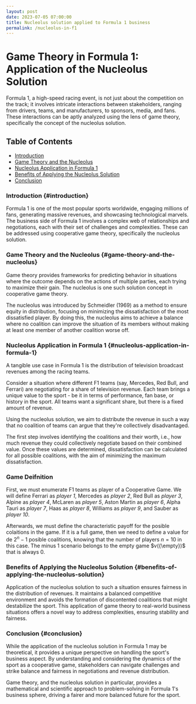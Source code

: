 ```yaml
---
layout: post
date: 2023-07-05 07:00:00
title: Nucleolus solution applied to Formula 1 business
permalink: /nucleolus-in-f1
---
```

# Game Theory in Formula 1: Application of the Nucleolus Solution 

Formula 1, a high-speed racing event, is not just about the competition on the track; it involves intricate interactions between stakeholders, ranging from drivers, teams, and manufacturers, to sponsors, media, and fans. These interactions can be aptly analyzed using the lens of game theory, specifically the concept of the nucleolus solution. 

## Table of Contents

- [Introduction](#introduction)
- [Game Theory and the Nucleolus](#game-theory-and-the-nucleolus)
- [Nucleolus Application in Formula 1](#nucleolus-application-in-formula-1)
- [Benefits of Applying the Nucleolus Solution](#benefits-of-applying-the-nucleolus-solution)
- [Conclusion](#conclusion)

### Introduction {#introduction}

Formula 1 is one of the most popular sports worldwide, engaging millions of fans, generating massive revenues, and showcasing technological marvels. The business side of Formula 1 involves a complex web of relationships and negotiations, each with their set of challenges and complexities. These can be addressed using cooperative game theory, specifically the nucleolus solution.

### Game Theory and the Nucleolus {#game-theory-and-the-nucleolus}

Game theory provides frameworks for predicting behavior in situations where the outcome depends on the actions of multiple parties, each trying to maximize their gain. The nucleolus is one such solution concept in cooperative game theory. 

The nucleolus was introduced by Schmeidler (1969) as a method to ensure equity in distribution, focusing on minimizing the dissatisfaction of the most dissatisfied player. By doing this, the nucleolus aims to achieve a balance where no coalition can improve the situation of its members without making at least one member of another coalition worse off.

### Nucleolus Application in Formula 1 {#nucleolus-application-in-formula-1}

A tangible use case in Formula 1 is the distribution of television broadcast revenues among the racing teams. 

Consider a situation where different F1 teams (say, Mercedes, Red Bull, and Ferrari) are negotiating for a share of television revenue. Each team brings a unique value to the sport - be it in terms of performance, fan base, or history in the sport. All teams want a significant share, but there is a fixed amount of revenue. 

Using the nucleolus solution, we aim to distribute the revenue in such a way that no coalition of teams can argue that they're collectively disadvantaged. 

The first step involves identifying the coalitions and their worth, i.e., how much revenue they could collectively negotiate based on their combined value. Once these values are determined, dissatisfaction can be calculated for all possible coalitions, with the aim of minimizing the maximum dissatisfaction.

### Game Deifnition

First, we must enumerate F1 teams as player of a Cooperative Game. We will define Ferrari as *player 1*, Mercedes as *player 2*, Red Bull as *player 3*, Alpine as *player 4*, McLaren as *player 5*, Aston Martin as *player 6*, Alpha Tauri as *player 7*, Haas as *player 8*, Williams as *player 9*, and Sauber as *player 10*.

Afterwards, we must define the characteristic payoff for the posible colaitions in the game. If it is a full game, then we need to define a value for de $2^n - 1$ posible coalitions, knowing that the number of players $n = 10$ in this case. The minus 1 scenario belongs to the empty game $v({\empty})$ that is always $0$.   

### Benefits of Applying the Nucleolus Solution {#benefits-of-applying-the-nucleolus-solution}

Application of the nucleolus solution to such a situation ensures fairness in the distribution of revenues. It maintains a balanced competitive environment and avoids the formation of discontented coalitions that might destabilize the sport. This application of game theory to real-world business situations offers a novel way to address complexities, ensuring stability and fairness.

### Conclusion {#conclusion}

While the application of the nucleolus solution in Formula 1 may be theoretical, it provides a unique perspective on handling the sport's business aspect. By understanding and considering the dynamics of the sport as a cooperative game, stakeholders can navigate challenges and strike balance and fairness in negotiations and revenue distribution.

Game theory, and the nucleolus solution in particular, provides a mathematical and scientific approach to problem-solving in Formula 1's business sphere, driving a fairer and more balanced future for the sport.

<div id="nucleolus-in-f1-react-app"></div>